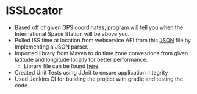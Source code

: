 # ISSLocator

- Based off of given GPS coordinates, program will tell you when the International Space Station will be above you.
- Pulled ISS time at location from webservice API from this [JSON](http://api.open-notify.org/iss-pass.json?lat=29.721670&lon=-95.343631&n=1) file by implementing
  a JSON parser.
- Imported library from Maven to do time zone convesrions from given latitude and longitude locally for better performance.
	- Library file can be found [here](https://github.com/RomanIakovlev/timeshape).
- Created Unit Tests using JUnit to ensure application integrity
- Used Jenkins CI for building the project with gradle and testing the code.
